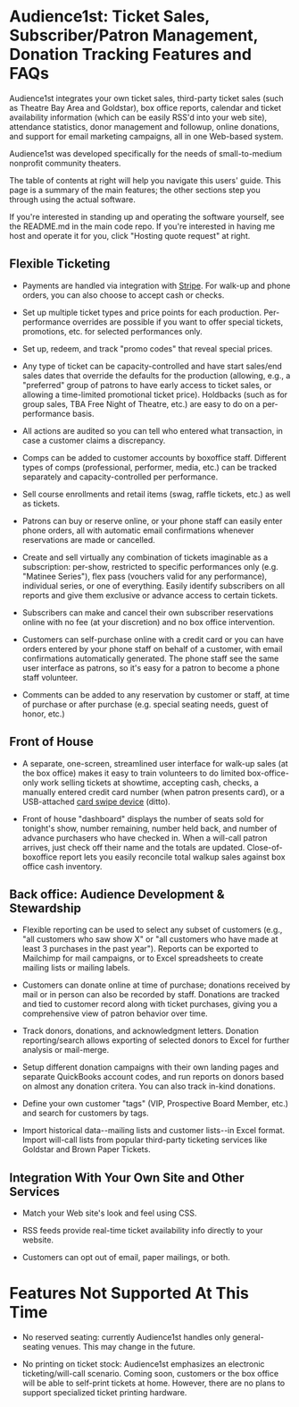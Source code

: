 # Audience1st: Ticket Sales, Subscriber/Patron Management, Donation Tracking Features and FAQs

Audience1st integrates your own ticket sales, third-party ticket sales
(such as Theatre Bay Area and Goldstar), box office reports,
calendar and ticket availability information (which can be easily
RSS'd into your web site), attendance statistics, donor management
and followup, online donations, and support for email marketing
campaigns, all in one Web-based system. 

Audience1st was developed specifically for the needs of small-to-medium nonprofit
community theaters. 

The table of contents at right will help you navigate this users' guide. This page is a summary of the main features; the other sections step you through using the actual software.

If you're interested in standing up and operating the software yourself, see the README.md in the main code repo. 
If you're interested in having me host and operate it for you, click "Hosting quote request" at right.

## Flexible Ticketing

* Payments are handled via integration with
[Stripe](http://stripe.com).  For walk-up and phone orders, you can also
choose to accept cash or checks. 

* Set up multiple ticket types and price points for each
production. Per-performance overrides are possible if you want to offer
special tickets, promotions, etc. for selected performances only. 

* Set up, redeem, and track "promo codes" that reveal special prices.

* Any type of ticket can be capacity-controlled and have start sales/end
sales dates that override the defaults for the production (allowing,
e.g., a "preferred" group of patrons to have early access to ticket
sales, or allowing a time-limited promotional ticket price). 
Holdbacks (such as for group sales, TBA Free Night of Theatre, etc.)
are easy to do on a per-performance basis.  

* All actions are audited so you can tell who entered what transaction,
in case a customer claims a discrepancy. 

* Comps can be added to customer accounts by boxoffice staff. Different
types of comps (professional, performer, media, etc.) can be tracked
separately and capacity-controlled per performance. 

* Sell course enrollments and retail items (swag, raffle tickets, etc.) as well as tickets.

* Patrons can buy or reserve online, or your phone staff can easily
enter phone orders, all with automatic email confirmations whenever reservations are made or cancelled.

* Create and sell virtually any combination of tickets imaginable as a
subscription:  per-show,
restricted to specific performances only (e.g. "Matinee Series"), flex
pass (vouchers valid for any performance), individual series, or one of
everything.  Easily identify subscribers on all reports and give them exclusive or advance access to certain tickets.

* Subscribers can make and cancel their own subscriber reservations online with no
fee (at your discretion) and no box office intervention. 

* Customers can self-purchase online with a credit card or you can have
orders entered by your phone staff on behalf of a customer, with email
confirmations automatically generated.  The phone staff see the same user interface as patrons, so it's easy
for a patron to become a phone staff volunteer.  


* Comments can be added to any reservation by customer or staff, at time
of purchase or after purchase (e.g. special seating needs, guest of
honor, etc.) 

## Front of House


* A separate, one-screen, streamlined user interface for walk-up sales
(at the box office) makes it easy to train volunteers to do limited
box-office-only work selling tickets at showtime, accepting cash,
checks, a manually entered credit card number (when patron presents
card), or a USB-attached [card swipe
device](http://www.amazon.com/MagTek-Mini-Swipe-Readers-21040108/dp/B00466QS5U)
(ditto). 

* Front of house "dashboard" displays the number of seats sold for
tonight's show, number remaining, number held back, and number of
advance purchasers who have checked in.  When a will-call patron
arrives, just check off their name and the totals are updated. 
Close-of-boxoffice report lets you easily reconcile total walkup sales
against box office cash inventory. 


## Back office: Audience Development & Stewardship

* Flexible reporting can be used to select any subset of customers
(e.g., "all customers who saw show X" or "all customers who have made at
least 3 purchases in the past year").  Reports can be exported to
Mailchimp for mail campaigns, or to Excel spreadsheets to create mailing
lists or mailing labels.

* Customers can donate online at time of purchase; donations received by
mail or in person can also be recorded by staff.  Donations are tracked
and tied to customer record along with ticket purchases, giving you a
comprehensive view of patron behavior over time. 

* Track donors, donations, and acknowledgment letters.  Donation
reporting/search allows exporting of selected donors to Excel 
for further analysis or mail-merge. 

* Setup different donation campaigns with their own landing pages and
separate QuickBooks account codes, and run reports on donors based on
almost any donation critera.  You can also track in-kind donations. 

* Define your own customer "tags" (VIP, Prospective Board Member, etc.)
and search for customers by tags.

* Import historical data--mailing lists and customer lists--in Excel
format.  Import will-call lists from popular third-party ticketing
services like Goldstar and Brown Paper Tickets. 

## Integration With Your Own Site and Other Services

* Match your Web site's look and feel using CSS. 

* RSS feeds provide real-time ticket availability info directly to your
website.

* Customers can opt out of email, paper mailings, or both.

# Features Not Supported At This Time

* No reserved seating: currently Audience1st handles only
general-seating venues. This may change in the future. 

* No printing on ticket stock: Audience1st emphasizes an electronic
ticketing/will-call scenario. Coming soon, customers or the box office
will be able to self-print tickets at home. However, there are no plans
to support specialized ticket printing hardware.
